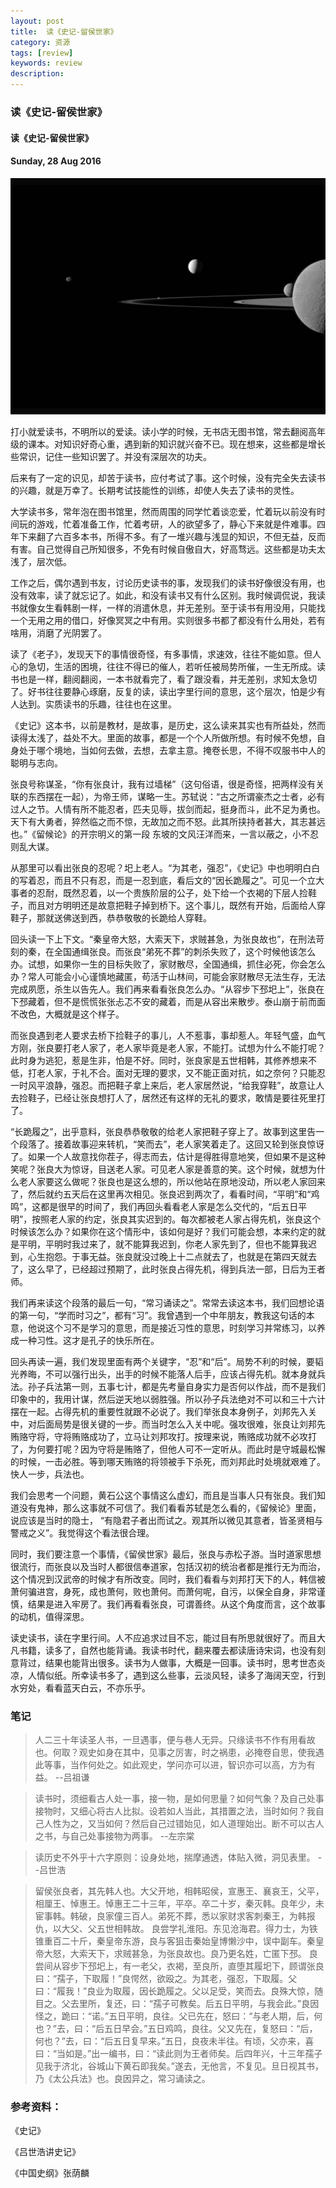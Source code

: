 ```yaml
---
layout: post
title:  读《史记-留侯世家》
category: 资源
tags: [review]
keywords: review
description:
---
```


### 读《史记-留侯世家》

#### 读《史记-留侯世家》

#### Sunday, 28 Aug 2016

![cassini](/../../assets/img/resource/2016/cassini_10.jpg)

打小就爱读书，不明所以的爱读。读小学的时候，无书店无图书馆，常去翻阅高年级的课本。对知识好奇心重，遇到新的知识就兴奋不已。现在想来，这些都是增长些常识，记住一些知识罢了。并没有深层次的功夫。

后来有了一定的识见，却苦于读书，应付考试了事。这个时候，没有完全失去读书的兴趣，就是万幸了。长期考试技能性的训练，却使人失去了读书的灵性。

大学读书多，常年泡在图书馆里，然而周围的同学忙着谈恋爱，忙着玩以前没有时间玩的游戏，忙着准备工作，忙着考研，人的欲望多了，静心下来就是件难事。四年下来翻了六百多本书，所得不多。有了一堆兴趣与浅显的知识，不但无益，反而有害。自己觉得自己所知很多，不免有时候自傲自大，好高骛远。这些都是功夫太浅了，层次低。

工作之后，偶尔遇到书友，讨论历史读书的事，发现我们的读书好像很没有用，也没有效率，读了就忘记了。如此，和没有读书又有什么区别。我时候调侃说，我读书就像女生看韩剧一样，一样的消遣休息，并无差别。至于读书有用没用，只能找一个无用之用的借口，好像冥冥之中有用。实则很多书都了都没有什么用处，若有啥用，消磨了光阴罢了。

读了《老子》，发现天下的事情很奇怪，有多事情，求速效，往往不能如意。但人心的急切，生活的困境，往往不得已的催人，若听任被局势所催，一生无所成。读书也是一样，翻阅翻阅，一本书就看完了，看了跟没看，并无差别，求知太急切了。好书往往要静心琢磨，反复的读，读出字里行间的意思，这个层次，怕是少有人达到。实质读书的乐趣，往往也在这里。

《史记》这本书，以前是教材，是故事，是历史，这么读来其实也有所益处，然而读得太浅了，益处不大。里面的故事，都是一个个人所做所想。有时候不免想，自身处于哪个境地，当如何去做，去想，去拿主意。掩卷长思，不得不叹服书中人的聪明与志向。

张良号称谋圣，“你有张良计，我有过墙梯”（这句俗语，很是奇怪，把两样没有关联的东西摆在一起），为帝王师，谋略一生。苏轼说：“古之所谓豪杰之士者，必有过人之节。人情有所不能忍者，匹夫见辱，拔剑而起，挺身而斗，此不足为勇也。天下有大勇者，猝然临之而不惊，无故加之而不怒。此其所挟持者甚大，其志甚远也。”《留候论》的开宗明义的第一段 东坡的文风汪洋而来，一言以蔽之，小不忍则乱大谋。

从那里可以看出张良的忍呢？圯上老人。“为其老，强忍”，《史记》中也明明白白的写着忍，而且不只有忍，而是一忍到底，看后文的“因长跪履之”。可见一个立大事者的忍耐，既然忍着，以一个贵族阶层的公子，处下给一个衣褐的下层人捡鞋子，而且对方明明还是故意把鞋子掉到桥下。这个事儿，既然有开始，后面给人穿鞋子，那就送佛送到西，恭恭敬敬的长跪给人穿鞋。

回头读一下上下文。“秦皇帝大怒，大索天下，求贼甚急，为张良故也”，在刑法苛刻的秦，在全国通缉张良。而张良“弟死不葬”的刺杀失败了，这个时候他该怎么办。试想，如果你一生的目标失败了，家财散尽，全国通缉，抓住必死，你会怎么办？常人可能会小心谨慎地藏匿，苟活于山林间，可能会家财散尽无法生存，无法完成夙愿，杀生以告先人。我们再来看看张良怎么办。“从容步下邳圯上”，张良在下邳藏着，但不是慌慌张张忐忑不安的藏着，而是从容出来散步。泰山崩于前而面不改色，大概就是这个样子。

而张良遇到老人要求去桥下捡鞋子的事儿，人不惹事，事却惹人。年轻气盛，血气方刚，张良要打老人家了，老人家毕竟是老人家，不能打。试想为什么不能打呢？此时身为逃犯，惹是生非，怕是不好。同时，张良家是五世相韩，其修养想来不低，打老人家，于礼不合。面对无理的要求，又不能正面对抗，如之奈何？只能忍一时风平浪静，强忍。而把鞋子拿上来后，老人家居然说，“给我穿鞋”，故意让人去捡鞋子，已经让张良想打人了，居然还有这样的无礼的要求，敢情是要往死里打了。

“长跪履之”，出乎意料，张良恭恭敬敬的给老人家把鞋子穿上了。故事到这里告一个段落了。接着故事迎来转机，“笑而去”，老人家笑着走了。这回又轮到张良惊讶了。如果一个人故意找你茬子，得志而去，估计是得胜得意地笑，但如果不是这种笑呢？张良大为惊讶，目送老人家。可见老人家是善意的笑。这个时候，就想为什么老人家要这么做呢？张良也是这么想的，所以他站在原地没动，所以老人家回来了，然后就约五天后在这里再次相见。张良迟到两次了，看看时间，“平明”和“鸡鸣”，这都是很早的时间了，我们再回头看看老人家是怎么交代的，“后五日平明”，按照老人家的约定，张良其实迟到的。每次都被老人家占得先机，张良这个时候该怎么办？如果你在这个情形中，该如何是好？我们可能会想，本来约定的就是平明，平明时我过来了，就不能算我迟到，你老人家先到了，但也不能算我迟到，心生抱怨。于事无益。张良就没过晚上十二点就去了，也就是在第四天就去了，这么早了，已经超过预期了，此时张良占得先机，得到兵法一部，日后为王者师。

我们再来读这个段落的最后一句，“常习诵读之”。常常去读这本书，我们回想论语的第一句，“学而时习之”，都有“习”。我曾遇到一个中年朋友，教我这句话的本意，他说这个习不是学习的意思，而是接近习性的意思，时刻学习并常练习，以养成一种习性。这才是孔子的快乐所在。

回头再读一遍，我们发现里面有两个关键字，“忍”和“后”。局势不利的时候，要韬光养晦，不可以强行出头，出手的时候不能落人后手，应该占得先机。就本身就兵法。孙子兵法第一则，五事七计，都是先考量自身实力是否何以作战，而不是我们印象中的，我用计谋，然后逆天地以弱胜强。所以孙子兵法绝对不可以和三十六计摆在一起。占得先机的重要性就跟不必说了。我们举张良本身例子，刘邦先入关中，对后面局势是很关键的一步。而当时怎么入关中呢。强攻很难，张良让刘邦先贿赂守将，守将贿赂成功了，立马让刘邦攻打。按理来说，贿赂成功就不必攻打了，为何要打呢？因为守将是贿赂了，但他人可不一定听从。而此时是守城最松懈的时候，一击必胜。等到哪天贿赂的将领被手下杀死，而刘邦此时处境就艰难了。快人一步，兵法也。

我们会思考一个问题，黄石公这个事情这么虚幻，而且是当事人只有张良。我们知道没有鬼神，那么这事就不可信了。我们看看苏轼是怎么看的，《留候论》里面，说应该是当时的隐士， “有隐君子者出而试之。观其所以微见其意者，皆圣贤相与警戒之义”。我觉得这个看法很合理。

同时，我们要注意一个事情，《留侯世家》最后，张良与赤松子游。当时道家思想很流行，而张良以及当时人都很信奉道家，包括汉初的统治者都是推行无为而治，这个情况到汉武帝的时候才有所改变。同时，我们看看与刘邦打天下的人，韩信被萧何骗进宫，身死，成也萧何，败也萧何。而萧何呢，自污，以保全自身，非常谨慎，结果是进入牢房了。我们再看看张良，可谓善终。从这个角度而言，这个故事的动机，值得深思。

读史读书，读在字里行间。人不应追求过目不忘，能过目有所思就很好了。而且大凡书籍，读多了，自然也能背诵。我读书时代，翻来覆去都读唐诗宋词，也没有刻意背过，结果也能背出很多。读书为人做事，大概是一回事。读书时，思考世态炎凉，人情似纸。所幸读书多了，遇到这么些事，云淡风轻，读多了海阔天空，行到水穷处，看看蓝天白云，不亦乐乎。

### 笔记

> 人二三十年读圣人书，一旦遇事，便与巷人无异。只缘读书不作有用看故也。何取？观史如身在其中，见事之厉害，时之祸患，必掩卷自思，使我遇此等事，当作何处之。如此观史，学问亦可以进，智识亦可以高，方为有益。
--吕祖谦

> 读书时，须细看古人处一事，接一物，是如何思量？如何气象？及自己处事接物时，又细心将古人比拟。设若如人当此，其措置之法，当时如何？我自己人性为之，又当如何？然后自己过错始见，如人道理始出。断不可以古人之书，与自己处事接物为两事。
--左宗棠

> 读历史不外乎十六字原则：设身处地，揣摩通透，体贴入微，洞见表里。
--吕世浩

> 留侯张良者，其先韩人也。大父开地，相韩昭侯，宣惠王、襄哀王，父平，相厘王、悼惠王。悼惠王二十三年，平卒。卒二十岁，秦灭韩。良年少，未宦事韩。韩破，良家僮三百人。弟死不葬，悉以家财求客刺秦王，为韩报仇，以大父、父五世相韩故。
良尝学礼淮阳。东见沧海君。得力士，为铁锥重百二十斤，秦皇帝东游，良与客狙击秦始皇博懒沙中，误中副车。秦皇帝大怒，大索天下，求贼甚急，为张良故也。良乃更名姓，亡匿下邳。
良尝间从容步下邳圯上，有一老父，衣褐，至良所，直堕其履圯下，顾谓张良曰：“孺子，下取履！”良愕然，欲殴之。为其老，强忍，下取履。父曰：“履我！”良业为取履，因长跪履之。父以足受，笑而去。良殊大惊，随目之。父去里所，复还，曰：“孺子可教矣。后五日平明，与我会此。”良因怪之，跪曰：“诺。”五日平明，良往。父已先在，怒曰：“与老人期，后，何也？”去，曰：“后五日早会。”五日鸡鸣，良往。父又先在，复怒曰：“后，何也？”去，曰：“后五日复早来。”五日，良夜未半往。有顷，父亦来，喜曰：“当如是。”出一编书，曰：“读此则为王者师矣。后四年兴，十三年孺子见我于济北，谷城山下黄石即我矣。”遂去，无他言，不复见。旦日视其书，乃《太公兵法》也。良因异之，常习诵读之。




### 参考资料：

《史记》

《吕世浩讲史记》

《中国史纲》张荫麟


